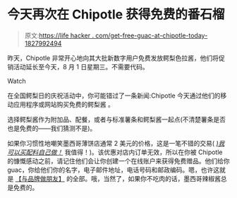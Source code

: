 # 今天再次在 Chipotle 获得免费的番石榴

> 原文:[https://life hacker . com/get-free-guac-at-chipotle-today-1827992494](https://lifehacker.com/get-free-guac-at-chipotle-today-1827992494)

昨天，Chipotle 非常开心地向其大批新数字用户免费发放鳄梨色拉酱，他们将促销活动延长至今天，8 月 1 日星期三。不需要代码。

Watch

在全国鳄梨日的庆祝活动中，你可能错过了一条新闻:Chipotle 今天通过他们的移动应用程序或网站购买免费的鳄梨酱 。

选择鳄梨酱作为附加品、配餐，或者与标准薯条和鳄梨酱一起点(不清楚薯条是否也是免费的——我们猜测不是)。

如果你习惯性地嘲笑墨西哥薄饼店通常 2 美元的价格，这是一笔不错的交易( [*)我可以买配料自己做！*](https://lifehacker.com/make-spicy-delicious-chipotle-style-guacamole-at-home-5895803#_ga=2.252214351.773033136.1532947472-874275511.1528808504) 我值得！)。该优惠对店内订单无效，所以在你被 Chipotle 的慷慨感动之前，请记住他们会让你创建一个在线账户来获得免费赠品。他们给你 guac，你给他们你的名字，电子邮件地址，电话号码和邮政编码。嗯，也许这就是 [【与品牌做朋友】](https://www.nytimes.com/2018/07/29/business/media/lifestyle-brands-marketing.html) 的全部。哦，当然了，如果你不吃肉的话，墨西哥辣椒酱总是免费的。